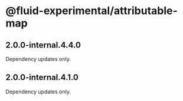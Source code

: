 # @fluid-experimental/attributable-map

## 2.0.0-internal.4.4.0

Dependency updates only.

## 2.0.0-internal.4.1.0

Dependency updates only.
